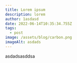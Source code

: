 ```yaml
---
title: Lorem ipsum
description: lorem
author: 1asdasd
date: 2022-06-14T10:35:34.755Z
tags:
  - post
image: /assets/blog/carbon.png
imageAlt: asdads
---
```

asdadsasddsa